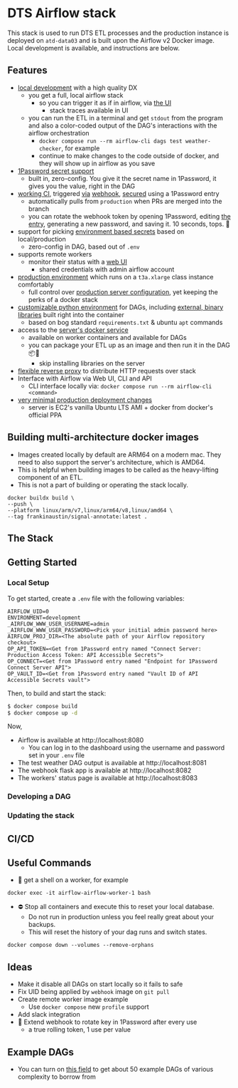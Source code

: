 # DTS Airflow stack

This stack is used to run DTS ETL processes and the production instance is deployed on `atd-data03` and is built upon the Airflow v2 Docker image. Local development is available, and instructions are below.

## Features
* [local development](https://github.com/frankhereford/airflow#local-setup) with a high quality DX
  * you get a full, local airflow stack
    * so you can trigger it as if in airflow, via [the UI](http://localhost:8080/home)
      * stack traces available in UI
  * you can run the ETL in a terminal and get `stdout` from the program and also a color-coded output of the DAG's interactions with the airflow orchestration
    * `docker compose run --rm airflow-cli dags test weather-checker`, for example
    * continue to make changes to the code outside of docker, and they will show up in airflow as you save
* [1Password secret support](https://github.com/frakhereford/airflow/blob/main/dags/weather.py#L27-L38)
  * built in, zero-config. You give it the secret name in 1Password, it gives you the value, right in the DAG
* [working CI](https://github.com/frankhereford/airflow/blob/main/.github/workflows/production_deployment.yml), triggered [via](https://github.com/frankhereford/airflow/blob/main/haproxy/haproxy.cfg#L64) [webhook](https://github.com/frankhereford/airflow/blob/main/webhook/webhook.py#L33-L46), [secured](https://github.com/frankhereford/airflow/blob/main/webhook/webhook.py#L37) using a 1Password entry 
  * automatically pulls from `production` when PRs are merged into the branch
  * you can rotate the webhook token by opening 1Password, editing [the entry](https://github.com/frankhereford/airflow/blob/main/webhook/webhook.py#L13), generating a new password, and saving it. 10 seconds, tops. 🏁
* support for picking [environment based secrets](https://github.com/frankhereford/airflow/blob/main/dags/weather.py#L19-L23) based on local/production
  * zero-config in DAG, based out of `.env`
* supports remote workers
  * monitor their status with a [web UI](https://workers.airflow.fyi/)
    * shared credentials with admin airflow account
* [production environment](https://airflow.fyi) which runs on a `t3a.xlarge` class instance comfortably
  * full control over [production server configuration](https://github.com/frankhereford/airflow/blob/main/airflow.cfg), yet keeping the perks of a docker stack
* [customizable python environment](https://github.com/frankhereford/airflow/blob/main/requirements.txt) for DAGs, including [external, binary libraries](https://github.com/frankhereford/airflow/blob/main/Dockerfile#L1414-L1415) built right into the container
  * based on bog standard `requirements.txt` & ubuntu `apt` commands
* access to the [server's docker service](https://github.com/frankhereford/airflow/blob/main/docker-compose.yaml#L93)
  * available on worker containers and available for DAGs
  * you can package your ETL up as an image and then run it in the DAG 📦🐳
    * skip installing libraries on the server
* [flexible reverse proxy](https://github.com/frankhereford/airflow/blob/main/haproxy/haproxy.cfg#L38-L68) to distribute HTTP requests over stack
* Interface with Airflow via Web UI, CLI and API
  * CLI interface locally via: `docker compose run --rm airflow-cli <command>`
* [very minimal production deployment changes](https://github.com/frankhereford/airflow/pull/34/files)
  * server is EC2's vanilla Ubuntu LTS AMI + docker from docker's official PPA

## Building multi-architecture docker images

* Images created locally by default are ARM64 on a modern mac. They need to also support the server's architecture, which is AMD64.
* This is helpful when building images to be called as the heavy-lifting component of an ETL.
* This is not a part of building or operating the stack locally.

```
docker buildx build \
--push \
--platform linux/arm/v7,linux/arm64/v8,linux/amd64 \
--tag frankinaustin/signal-annotate:latest .
```
## The Stack
## Getting Started
### Local Setup

To get started, create a `.env` file with the following variables:

```
AIRFLOW_UID=0
ENVIRONMENT=development
_AIRFLOW_WWW_USER_USERNAME=admin
_AIRFLOW_WWW_USER_PASSWORD=<Pick your initial admin password here>
AIRFLOW_PROJ_DIR=<The absolute path of your Airflow repository checkout>
OP_API_TOKEN=<Get from 1Password entry named "Connect Server: Production Access Token: API Accessible Secrets">
OP_CONNECT=<Get from 1Password entry named "Endpoint for 1Password Connect Server API">
OP_VAULT_ID=<Get from 1Password entry named "Vault ID of API Accessible Secrets vault">
```
Then, to build and start the stack:

```bash
$ docker compose build
$ docker compose up -d
```

Now,
- Airflow is available at http://localhost:8080
  - You can log in to the dashboard using the username and password set in your `.env` file
- The test weather DAG output is available at http://localhost:8081
- The webhook flask app is available at http://localhost:8082
- The workers' status page is available at http://localhost:8083

### Developing a DAG

### Updating the stack

## CI/CD

## Useful Commands
* 🐚 get a shell on a worker, for example
```
docker exec -it airflow-airflow-worker-1 bash
```

* ⛔ Stop all containers and execute this to reset your local database.
  * Do not run in production unless you feel really great about your backups. 
  * This will reset the history of your dag runs and switch states.
```
docker compose down --volumes --remove-orphans
```

## Ideas
* Make it disable all DAGs on start locally so it fails to safe
* Fix UID being applied by `webhook` image on `git pull`
* Create remote worker image example
  * Use `docker compose` new `profile` support
* Add slack integration
* 🤔 Extend webhook to rotate key in 1Password after every use
  * a true rolling token, 1 use per value

## Example DAGs
* You can turn on [this field](https://github.com/frankhereford/airflow/blob/main/docker-compose.yaml#L65) to get about 50 example DAGs of various complexity to borrow from
